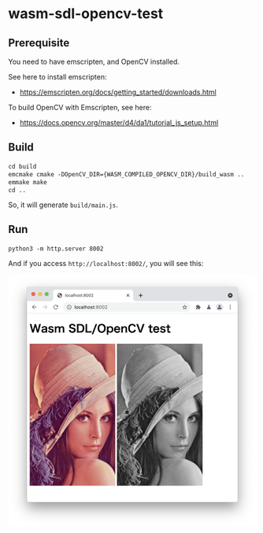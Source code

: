 # wasm-sdl-opencv-test

## Prerequisite
You need to have emscripten, and OpenCV installed.

See here to install emscripten:
- https://emscripten.org/docs/getting_started/downloads.html

To build OpenCV with Emscripten, see here:
- https://docs.opencv.org/master/d4/da1/tutorial_js_setup.html

## Build
```
cd build
emcmake cmake -DOpenCV_DIR={WASM_COMPILED_OPENCV_DIR}/build_wasm ..
emmake make
cd ..
```
So, it will generate `build/main.js`.

## Run
```
python3 -m http.server 8002
```
And if you access `http://localhost:8002/`, you will see this:

![result image](result.png)
